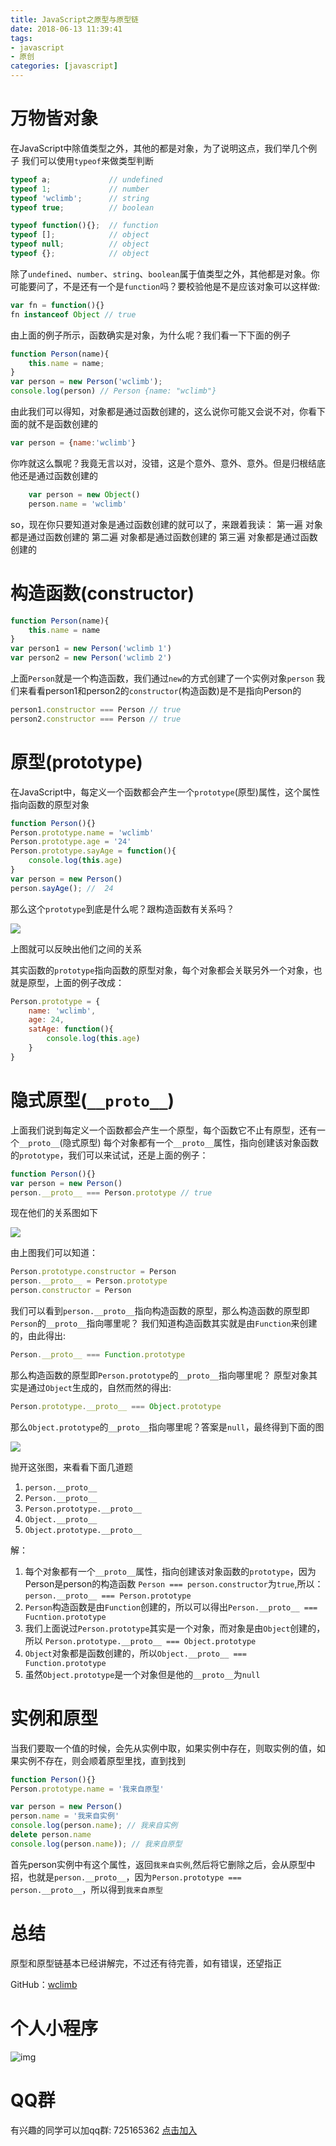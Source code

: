 ```yaml
---
title: JavaScript之原型与原型链
date: 2018-06-13 11:39:41
tags:
- javascript
- 原创
categories: [javascript]
---
```


# 万物皆对象

在JavaScript中除值类型之外，其他的都是对象，为了说明这点，我们举几个例子
我们可以使用`typeof`来做类型判断

```js
typeof a;             // undefined
typeof 1;             // number
typeof 'wclimb';      // string
typeof true;          // boolean

typeof function(){};  // function
typeof [];            // object
typeof null;          // object
typeof {};            // object
```
除了`undefined`、`number`、`string`、`boolean`属于值类型之外，其他都是对象。你可能要问了，不是还有一个是`function`吗？要校验他是不是应该对象可以这样做:
```js
var fn = function(){}
fn instanceof Object // true
```
由上面的例子所示，函数确实是对象，为什么呢？我们看一下下面的例子
```js
function Person(name){
    this.name = name; 
}
var person = new Person('wclimb');
console.log(person) // Person {name: "wclimb"}
```
由此我们可以得知，对象都是通过函数创建的，这么说你可能又会说不对，你看下面的就不是函数创建的
<!-- more -->
```js
var person = {name:'wclimb'}
```
你咋就这么飘呢？我竟无言以对，没错，这是个意外、意外、意外。但是归根结底他还是通过函数创建的
```js
    var person = new Object()
    person.name = 'wclimb'
```
so，现在你只要知道对象是通过函数创建的就可以了，来跟着我读：
第一遍 对象都是通过函数创建的
第二遍 对象都是通过函数创建的
第三遍 对象都是通过函数创建的

# 构造函数(constructor)

```js
function Person(name){
    this.name = name
}
var person1 = new Person('wclimb 1')
var person2 = new Person('wclimb 2')
```
上面`Person`就是一个构造函数，我们通过`new`的方式创建了一个实例对象`person`
我们来看看person1和person2的`constructor`(构造函数)是不是指向Person的
```js
person1.constructor === Person // true
person2.constructor === Person // true
```
# 原型(prototype)

在JavaScript中，每定义一个函数都会产生一个`prototype`(原型)属性，这个属性指向函数的原型对象
```js
function Person(){}
Person.prototype.name = 'wclimb'
Person.prototype.age = '24'
Person.prototype.sayAge = function(){
    console.log(this.age)
}
var person = new Person()
person.sayAge(); //  24
```
那么这个`prototype`到底是什么呢？跟构造函数有关系吗？

![](/img/prototype.png)

上图就可以反映出他们之间的关系

其实函数的`prototype`指向函数的原型对象，每个对象都会关联另外一个对象，也就是原型，上面的例子改成：
```js
Person.prototype = {
    name: 'wclimb',
    age: 24,
    satAge: function(){
        console.log(this.age)
    }
}
```
# 隐式原型(`__proto__`)

上面我们说到每定义一个函数都会产生一个原型，每个函数它不止有原型，还有一个`__proto__`(隐式原型)
每个对象都有一个`__proto__`属性，指向创建该对象函数的`prototype`，我们可以来试试，还是上面的例子：
```js
function Person(){}
var person = new Person()
person.__proto__ === Person.prototype // true
```
现在他们的关系图如下

![](/img/proto.png)

由上图我们可以知道：
```js
Person.prototype.constructor = Person
person.__proto__ = Person.prototype
person.constructor = Person
```
我们可以看到`person.__proto__`指向构造函数的原型，那么构造函数的原型即`Person`的`__proto__`指向哪里呢？
我们知道构造函数其实就是由`Function`来创建的，由此得出:
```js
Person.__proto__ === Function.prototype
```
那么构造函数的原型即`Person.prototype`的`__proto__`指向哪里呢？
原型对象其实是通过`Object`生成的，自然而然的得出:
```js
Person.prototype.__proto__ === Object.prototype
```

那么`Object.prototype`的`__proto__`指向哪里呢？答案是`null`，最终得到下面的图

![](/img/allProto.png)


抛开这张图，来看看下面几道题

1. `person.__proto__`
2. `Person.__proto__`
3. `Person.prototype.__proto__`
4. `Object.__proto__`
5. `Object.prototype.__proto__`

解：
1. 每个对象都有一个`__proto__`属性，指向创建该对象函数的`prototype`，因为Person是person的构造函数
`Person === person.constructor`为`true`,所以：`person.__proto__ === Person.prototype`
2. `Person`构造函数是由`Function`创建的，所以可以得出`Person.__proto__ === Fucntion.prototype`
3. 我们上面说过`Person.prototype`其实是一个对象，而对象是由`Object`创建的，所以 `Person.prototype.__proto__ === Object.prototype`
4. `Object`对象都是函数创建的，所以`Object.__proto__ === Function.prototype`
5. 虽然`Object.prototype`是一个对象但是他的`__proto__`为`null`


# 实例和原型

当我们要取一个值的时候，会先从实例中取，如果实例中存在，则取实例的值，如果实例不存在，则会顺着原型里找，直到找到

```js
function Person(){}
Person.prototype.name = '我来自原型'

var person = new Person()
person.name = '我来自实例'
console.log(person.name); // 我来自实例
delete person.name
console.log(person.name)); // 我来自原型
```
首先person实例中有这个属性，返回`我来自实例`,然后将它删除之后，会从原型中招，也就是`person.__proto__`，因为`Person.prototype === person.__proto__`，所以得到`我来自原型`


# 总结

原型和原型链基本已经讲解完，不过还有待完善，如有错误，还望指正

GitHub：[wclimb](https://github.com/wclimb)

# 个人小程序

![img](http://www.wclimb.site/cdn/xcx.jpeg)


# QQ群

有兴趣的同学可以加qq群: 725165362 [点击加入](http://shang.qq.com/wpa/qunwpa?idkey=e6c66b1ee584a90b52dec3545622e988afcf900144eff03cab6d473c50a31d59)

